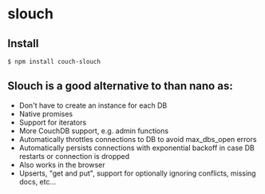 # slouch

## Install

    $ npm install couch-slouch


## Slouch is a good alternative to than nano as:

  - Don't have to create an instance for each DB
  - Native promises
  - Support for iterators
  - More CouchDB support, e.g. admin functions
  - Automatically throttles connections to DB to avoid max_dbs_open errors
  - Automatically persists connections with exponential backoff in case DB restarts or connection is dropped
  - Also works in the browser
  - Upserts, "get and put", support for optionally ignoring conflicts, missing docs, etc...
